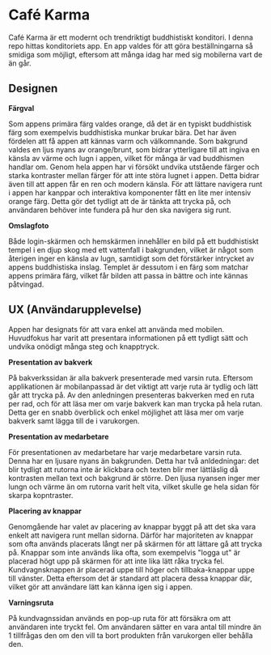 # Café Karma

Café Karma är ett modernt och trendriktigt buddhistiskt konditori. I denna repo hittas konditoriets app. En app valdes för att göra beställningarna så smidiga som möjligt, eftersom att många idag har med sig mobilerna vart de än går.


## Designen
**Färgval**

Som appens primära färg valdes orange, då det är en typiskt buddhistisk färg som exempelvis buddhistiska munkar brukar bära. Det har även fördelen att få appen att kännas varm och välkomnande. Som bakgrund valdes en ljus nyans av orange/brunt, som bidrar ytterligare till att ingiva en känsla av värme och lugn i appen, vilket för många är vad buddhismen handlar om. Genom hela appen har vi försökt undvika utstående färger och starka kontraster mellan färger för att inte störa lugnet i appen. Detta bidrar även till att appen får en ren och modern känsla. För att lättare navigera runt i appen har kanppar och interaktiva komponenter fått en lite mer intensiv orange färg. Detta gör det tydligt att de är tänkta att trycka på, och användaren behöver inte fundera på hur den ska navigera sig runt.

**Omslagfoto**

Både login-skärmen och hemskärmen innehåller en bild på ett buddhistiskt tempel i en djup skog med ett vattenfall i bakgrunden, vilket är något som återigen inger en känsla av lugn, samtidigt som det förstärker intrycket av appens buddhistiska inslag. Templet är dessutom i en färg som matchar appens primära färg, vilket får bilden att passa in bättre och inte kännas påtvingad.

## UX (Användarupplevelse)

Appen har designats för att vara enkel att använda med mobilen. Huvudfokus har varit att presentara informationen på ett tydligt sätt och undvika onödigt många steg och knapptryck.

**Presentation av bakverk**

På bakverkssidan är alla bakverk presenterade med varsin ruta. Eftersom applikationen är mobilanpassad är det viktigt att varje ruta är tydlig och lätt går att trycka på. Av den anledningen presenteras bakverken med en ruta per rad, och för att läsa mer om varje bakverk kan man trycka på hela rutan. Detta ger en snabb överblick och enkel möjlighet att läsa mer om varje bakverk samt lägga till de i varukorgen.

**Presentation av medarbetare**

För presentationen av medarbetare har varje medarbetare varsin ruta. Denna har en ljusare nyans än bakgrunden. Detta har två anldedningar: det blir tydligt att rutorna inte är klickbara och texten blir mer lättläslig då kontrasten mellan text och bakgrund är större. Den ljusa nyansen inger mer lungn och värme än om rutorna varit helt vita, vilket skulle ge hela sidan för skarpa kopntraster.

**Placering av knappar**

Genomgående har valet av placering av knappar byggt på att det ska vara enkelt att navigera runt mellan sidorna. Därför har majoriteten av knappar som ofta används placerats långt ner på skärmen för att lättare gå att trycka på. Knappar som inte används lika ofta, som exempelvis "logga ut" är placerad högt upp på skärmen för att inte lika lätt råka trycka fel. Kundvagnsknappen är placerad uppe till höger och tillbaka-knappar uppe till vänster. Detta eftersom det är standard att placera dessa knappar där, vilket gör att användare lätt kan känna igen sig i appen.

**Varningsruta**

På kundvagnssidan används en pop-up ruta för att försäkra om att användaren inte tryckt fel. Om användaren sätter en vara antal till mindre än 1 tillfrågas den om den vill ta bort produkten från varukorgen eller behålla den.



